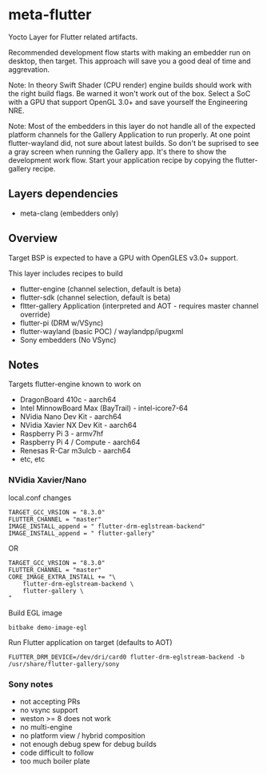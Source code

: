 # meta-flutter

Yocto Layer for Flutter related artifacts.

Recommended development flow starts with making an embedder run on desktop, then target.  This approach will save you a good deal of time and aggrevation.

Note: In theory Swift Shader (CPU render) engine builds should work with the right build flags.  Be warned it won't work out of the box.  Select a SoC with a GPU that support OpenGL 3.0+ and save yourself the Engineering NRE.


Note:  Most of the embedders in this layer do not handle all of the expected platform channels for the Gallery Application to run properly.  At one point flutter-wayland did, not sure about latest builds.  So don't be suprised to see a gray screen when running the Gallery app.  It's there to show the development work flow.  Start your application recipe by copying the flutter-gallery recipe.


## Layers dependencies

* meta-clang (embedders only)

## Overview

Target BSP is expected to have a GPU with OpenGLES v3.0+ support.

This layer includes recipes to build

* flutter-engine (channel selection, default is beta)
* flutter-sdk (channel selection, default is beta)
* fltter-gallery Application (interpreted and AOT - requires master channel override)
* flutter-pi (DRM w/VSync)
* flutter-wayland (basic POC) / waylandpp/ipugxml
* Sony embedders (No VSync)

## Notes

Targets flutter-engine known to work on

* DragonBoard 410c - aarch64
* Intel MinnowBoard Max (BayTrail) - intel-icore7-64
* NVidia Nano Dev Kit - aarch64
* NVidia Xavier NX Dev Kit - aarch64
* Raspberry Pi 3 - armv7hf
* Raspberry Pi 4 / Compute - aarch64
* Renesas R-Car m3ulcb - aarch64
* etc, etc


### NVidia Xavier/Nano

local.conf changes

    TARGET_GCC_VRSION = "8.3.0"
    FLUTTER_CHANNEL = "master"
    IMAGE_INSTALL_append = " flutter-drm-eglstream-backend"
    IMAGE_INSTALL_append = " flutter-gallery"

OR

    TARGET_GCC_VRSION = "8.3.0"
    FLUTTER_CHANNEL = "master"
    CORE_IMAGE_EXTRA_INSTALL += "\
        flutter-drm-eglstream-backend \
        flutter-gallery \
    "

Build EGL image

    bitbake demo-image-egl

Run Flutter application on target (defaults to AOT)

    FLUTTER_DRM_DEVICE=/dev/dri/card0 flutter-drm-eglstream-backend -b /usr/share/flutter-gallery/sony
   

### Sony notes
- not accepting PRs
- no vsync support
- weston >= 8 does not work
- no multi-engine
- no platform view / hybrid composition
- not enough debug spew for debug builds
- code difficult to follow
- too much boiler plate
